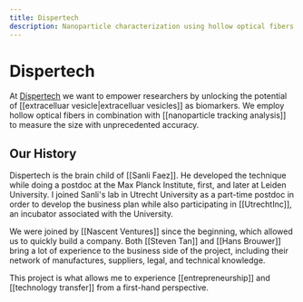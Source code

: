 ```yaml
---
title: Dispertech
description: Nanoparticle characterization using hollow optical fibers.
---
```

# Dispertech
At [Dispertech](https://www.dispertech.com) we want to empower researchers by unlocking the potential of [[extracelluar vesicle|extracelluar vesicles]] as biomarkers. We employ hollow optical fibers in combination with [[nanoparticle tracking analysis]] to measure the size with unprecedented accuracy. 

## Our History
Dispertech is the brain child of [[Sanli Faez]]. He developed the technique while doing a postdoc at the Max Planck Institute, first, and later at Leiden University. I joined Sanli's lab in Utrecht University as a part-time postdoc in order to develop the business plan while also participating in [[UtrechtInc]], an incubator associated with the University. 

We were joined by [[Nascent Ventures]] since the beginning, which allowed us to quickly build a company. Both [[Steven Tan]] and [[Hans Brouwer]] bring a lot of experience to the business side of the project, including their network of manufactures, suppliers, legal, and technical knowledge. 

This project is what allows me to experience [[entrepreneurship]] and [[technology transfer]] from a first-hand perspective.  